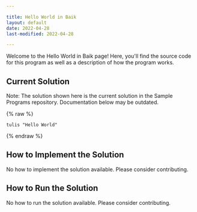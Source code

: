 ```yaml
---

title: Hello World in Baik
layout: default
date: 2022-04-28
last-modified: 2022-04-28

---
```


Welcome to the Hello World in Baik page! Here, you'll find the source code for this program as well as a description of how the program works.

## Current Solution

Note: The solution shown here is the current solution in the Sample Programs repository. Documentation below may be outdated.

{% raw %}

```Baik
tulis "Hello World"
```

{% endraw %}

## How to Implement the Solution

No how to implement the solution available. Please consider contributing.

## How to Run the Solution

No how to run the solution available. Please consider contributing.